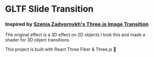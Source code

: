 # GLTF Slide Transition

### Inspired by [Szenia Zadvornykh's Three.js Image Transition](https://codepen.io/zadvorsky/pen/PNXbGo)

The original effect is a 3D effect on 2D objects
I took this and made a shader for 3D object transitions

This project is built with React Three Fiber & Three.js 🔧
